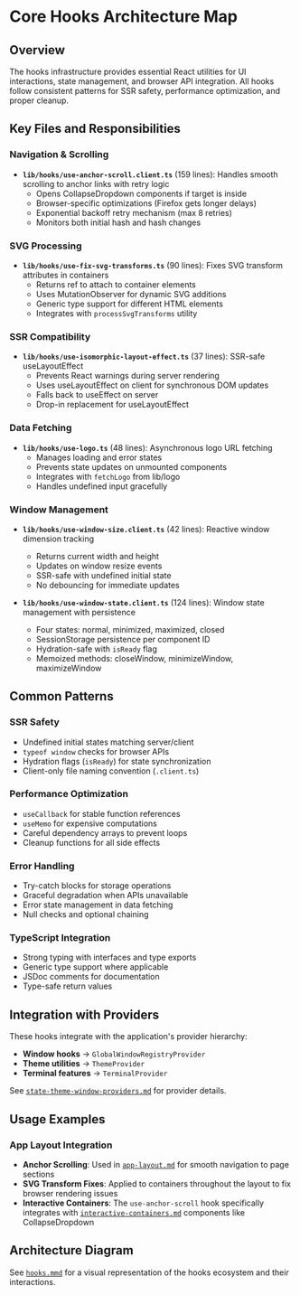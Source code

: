 # Core Hooks Architecture Map

## Overview

The hooks infrastructure provides essential React utilities for UI interactions, state management, and browser API integration. All hooks follow consistent patterns for SSR safety, performance optimization, and proper cleanup.

## Key Files and Responsibilities

### Navigation & Scrolling

- **`lib/hooks/use-anchor-scroll.client.ts`** (159 lines): Handles smooth scrolling to anchor links with retry logic
  - Opens CollapseDropdown components if target is inside
  - Browser-specific optimizations (Firefox gets longer delays)
  - Exponential backoff retry mechanism (max 8 retries)
  - Monitors both initial hash and hash changes

### SVG Processing

- **`lib/hooks/use-fix-svg-transforms.ts`** (90 lines): Fixes SVG transform attributes in containers
  - Returns ref to attach to container elements
  - Uses MutationObserver for dynamic SVG additions
  - Generic type support for different HTML elements
  - Integrates with `processSvgTransforms` utility

### SSR Compatibility

- **`lib/hooks/use-isomorphic-layout-effect.ts`** (37 lines): SSR-safe useLayoutEffect
  - Prevents React warnings during server rendering
  - Uses useLayoutEffect on client for synchronous DOM updates
  - Falls back to useEffect on server
  - Drop-in replacement for useLayoutEffect

### Data Fetching

- **`lib/hooks/use-logo.ts`** (48 lines): Asynchronous logo URL fetching
  - Manages loading and error states
  - Prevents state updates on unmounted components
  - Integrates with `fetchLogo` from lib/logo
  - Handles undefined input gracefully

### Window Management

- **`lib/hooks/use-window-size.client.ts`** (42 lines): Reactive window dimension tracking
  - Returns current width and height
  - Updates on window resize events
  - SSR-safe with undefined initial state
  - No debouncing for immediate updates

- **`lib/hooks/use-window-state.client.ts`** (124 lines): Window state management with persistence
  - Four states: normal, minimized, maximized, closed
  - SessionStorage persistence per component ID
  - Hydration-safe with `isReady` flag
  - Memoized methods: closeWindow, minimizeWindow, maximizeWindow

## Common Patterns

### SSR Safety

- Undefined initial states matching server/client
- `typeof window` checks for browser APIs
- Hydration flags (`isReady`) for state synchronization
- Client-only file naming convention (`.client.ts`)

### Performance Optimization

- `useCallback` for stable function references
- `useMemo` for expensive computations
- Careful dependency arrays to prevent loops
- Cleanup functions for all side effects

### Error Handling

- Try-catch blocks for storage operations
- Graceful degradation when APIs unavailable
- Error state management in data fetching
- Null checks and optional chaining

### TypeScript Integration

- Strong typing with interfaces and type exports
- Generic type support where applicable
- JSDoc comments for documentation
- Type-safe return values

## Integration with Providers

These hooks integrate with the application's provider hierarchy:

- **Window hooks** → `GlobalWindowRegistryProvider`
- **Theme utilities** → `ThemeProvider`
- **Terminal features** → `TerminalProvider`

See [`state-theme-window-providers.md`](./state-theme-window-providers.md) for provider details.

## Usage Examples

### App Layout Integration

- **Anchor Scrolling**: Used in [`app-layout.md`](./app-layout.md) for smooth navigation to page sections
- **SVG Transform Fixes**: Applied to containers throughout the layout to fix browser rendering issues
- **Interactive Containers**: The `use-anchor-scroll` hook specifically integrates with [`interactive-containers.md`](./interactive-containers.md) components like CollapseDropdown

## Architecture Diagram

See [`hooks.mmd`](./hooks.mmd) for a visual representation of the hooks ecosystem and their interactions.
